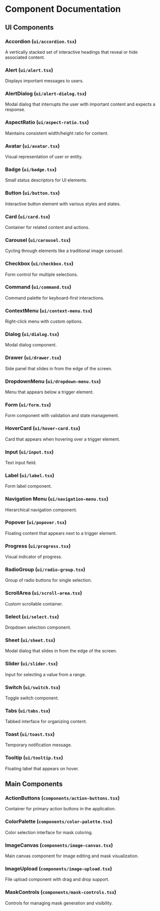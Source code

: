 # Component Documentation

## UI Components

### Accordion (`ui/accordion.tsx`)
A vertically stacked set of interactive headings that reveal or hide associated content.

### Alert (`ui/alert.tsx`)
Displays important messages to users.

### AlertDialog (`ui/alert-dialog.tsx`)
Modal dialog that interrupts the user with important content and expects a response.

### AspectRatio (`ui/aspect-ratio.tsx`)
Maintains consistent width/height ratio for content.

### Avatar (`ui/avatar.tsx`)
Visual representation of user or entity.

### Badge (`ui/badge.tsx`)
Small status descriptors for UI elements.

### Button (`ui/button.tsx`)
Interactive button element with various styles and states.

### Card (`ui/card.tsx`)
Container for related content and actions.

### Carousel (`ui/carousel.tsx`)
Cycling through elements like a traditional image carousel.

### Checkbox (`ui/checkbox.tsx`)
Form control for multiple selections.

### Command (`ui/command.tsx`)
Command palette for keyboard-first interactions.

### ContextMenu (`ui/context-menu.tsx`)
Right-click menu with custom options.

### Dialog (`ui/dialog.tsx`)
Modal dialog component.

### Drawer (`ui/drawer.tsx`)
Side panel that slides in from the edge of the screen.

### DropdownMenu (`ui/dropdown-menu.tsx`)
Menu that appears below a trigger element.

### Form (`ui/form.tsx`)
Form component with validation and state management.

### HoverCard (`ui/hover-card.tsx`)
Card that appears when hovering over a trigger element.

### Input (`ui/input.tsx`)
Text input field.

### Label (`ui/label.tsx`)
Form label component.

### Navigation Menu (`ui/navigation-menu.tsx`)
Hierarchical navigation component.

### Popover (`ui/popover.tsx`)
Floating content that appears next to a trigger element.

### Progress (`ui/progress.tsx`)
Visual indicator of progress.

### RadioGroup (`ui/radio-group.tsx`)
Group of radio buttons for single selection.

### ScrollArea (`ui/scroll-area.tsx`)
Custom scrollable container.

### Select (`ui/select.tsx`)
Dropdown selection component.

### Sheet (`ui/sheet.tsx`)
Modal dialog that slides in from the edge of the screen.

### Slider (`ui/slider.tsx`)
Input for selecting a value from a range.

### Switch (`ui/switch.tsx`)
Toggle switch component.

### Tabs (`ui/tabs.tsx`)
Tabbed interface for organizing content.

### Toast (`ui/toast.tsx`)
Temporary notification message.

### Tooltip (`ui/tooltip.tsx`)
Floating label that appears on hover.

## Main Components

### ActionButtons (`components/action-buttons.tsx`)
Container for primary action buttons in the application.

### ColorPalette (`components/color-palette.tsx`)
Color selection interface for mask coloring.

### ImageCanvas (`components/image-canvas.tsx`)
Main canvas component for image editing and mask visualization.

### ImageUpload (`components/image-upload.tsx`)
File upload component with drag and drop support.

### MaskControls (`components/mask-controls.tsx`)
Controls for managing mask generation and visibility.
